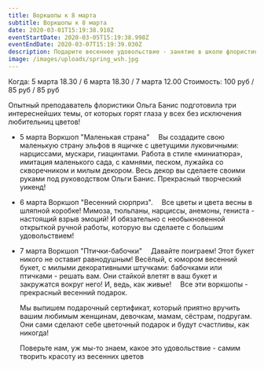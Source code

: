 ```yaml
---
title: Воркшопы к 8 марта
subtitle: Воркшопы к 8 марта
date: 2020-03-01T15:19:38.910Z
eventStartDate: 2020-03-05T15:19:38.998Z
eventEndDate: 2020-03-07T15:19:39.030Z
description: Подарите весеннее удовольствие - занятие в школе флористики!
image: /images/uploads/spring_wsh.jpg
---
```

Когда: 5 марта 18.30 / 6 марта 18.30 / 7 марта 12.00 Стоимость: 100 руб / 85 руб / 85 руб

Опытный преподаватель флористики Ольга Банис подготовила три интереснейших темы, от которых горят глаза у всех без исключения любительниц цветов! ⠀


* 5 марта
  Воркшоп "Маленькая страна"
  ⠀
  Вы создадите свою маленькую страну эльфов в ящичке с цветущими луковичными: нарциссами, мускари, гиацинтами. Работа в стиле «миниатюра», имитация маленького сада, с камнями, песком, лужайка со скворечником и милым декором. Весь декор вы сделаете своими руками под руководством Ольги Банис.
  Прекрасный творческий уикенд!


* 6 марта
  Воркшоп "Весенний сюрприз".
  ⠀
  Все цветы и цвета весны в шляпной коробке! Мимоза, тюльпаны, нарциссы, анемоны, гениста - настоящий взрыв эмоций! И обязательно с необыкновенной открыткой ручной работы, которую вы сделаете с большим удовольствием!
  ⠀
* 7 марта
  Воркшоп "Птички-бабочки"
  ⠀
  Давайте поиграем! Этот букет никого не оставит равнодушным! Весёлый, с юмором весенний букет, с милыми декоративными штучками: бабочками или птичками - решать вам. Они стайкой влетят в ваш букет и закружатся вокруг него! И, ведь,
  как живые!
  ⠀
  Все эти воркшопы - прекрасный весенний подарок.


  Мы выпишем подарочный сертификат, который приятно вручить вашим любимым женщинам, девочкам, мамам, сёстрам, подругам. Они сами сделают себе цветочный подарок и будут счастливы, как никогда! 

  Поверьте нам, уж мы-то знаем, какое это удовольствие - самим творить красоту из весенних цветов
